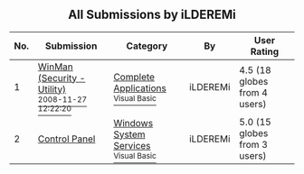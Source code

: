 ﻿<div align="center">

## All Submissions by iLDEREMi

</div>

No.  | Submission | Category | By   | User Rating
---- | ---------- | -------- | ---- | -----------
1 | [WinMan \(Security \- Utility\)<br /><sup>2008-11-27 12:22:20</sup>](https://github.com/Planet-Source-Code/ilderemi-winman-security-utility__1-71567) | [Complete Applications<br /><sup>Visual Basic</sup>](../ByCategory/complete-applications__1-27.md) | iLDEREMi | 4.5 (18 globes from 4 users)
2 | [Control Panel<br />](https://github.com/Planet-Source-Code/ilderemi-control-panel__1-66815) | [Windows System Services<br /><sup>Visual Basic</sup>](../ByCategory/windows-system-services__1-35.md) | iLDEREMi | 5.0 (15 globes from 3 users)
